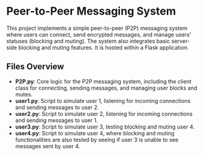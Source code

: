 # Peer-to-Peer Messaging System

This project implements a simple peer-to-peer (P2P) messaging system where users can connect, send encrypted messages, and manage users' statuses (blocking and muting). The system also integrates basic server-side blocking and muting features. It is hosted within a Flask application.

## Files Overview

- **P2P.py**: Core logic for the P2P messaging system, including the client class for connecting, sending messages, and managing user blocks and mutes.
- **user1.py**: Script to simulate user 1, listening for incoming connections and sending messages to user 2.
- **user2.py**: Script to simulate user 2, listening for incoming connections and sending messages to user 1.
- **user3.py**: Script to simulate user 3, testing blocking and muting user 4.
- **user4.py**: Script to simulate user 4, where blocking and muting functionalities are also tested by seeing if user 3 is unable to see messages sent by user 4.
